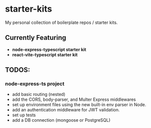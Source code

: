 # starter-kits

My personal collection of boilerplate repos / starter kits.

## Currently Featuring

- **node-express-typescript starter kit**
- **react-vite-typescript starter kit**

## TODOS:

### node-express-ts project

- add basic routing (nested)
- add the CORS, body-parser, and Multer Express middlewares
- set up environment files using the new built-in env parser in Node.
- add an authentication middleware for JWT validation.
- set up tests
- add a DB connection (mongoose or PostgreSQL)
